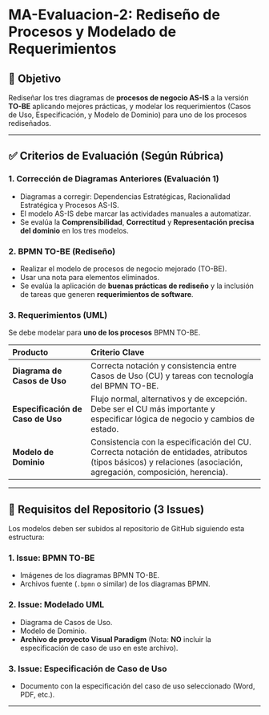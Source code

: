 # MA-Evaluacion-2: Rediseño de Procesos y Modelado de Requerimientos

## 🎯 Objetivo

Rediseñar los tres diagramas de **procesos de negocio AS-IS** a la versión **TO-BE** aplicando mejores prácticas, y modelar los requerimientos (Casos de Uso, Especificación, y Modelo de Dominio) para uno de los procesos rediseñados.

---

## ✅ Criterios de Evaluación (Según Rúbrica)

### 1. Corrección de Diagramas Anteriores (Evaluación 1)
* Diagramas a corregir: Dependencias Estratégicas, Racionalidad Estratégica y Procesos AS-IS.
* El modelo AS-IS debe marcar las actividades manuales a automatizar.
* Se evalúa la **Comprensibilidad**, **Correctitud** y **Representación precisa del dominio** en los tres modelos.

### 2. BPMN TO-BE (Rediseño)
* Realizar el modelo de procesos de negocio mejorado (TO-BE).
* Usar una nota para elementos eliminados.
* Se evalúa la aplicación de **buenas prácticas de rediseño** y la inclusión de tareas que generen **requerimientos de software**.

### 3. Requerimientos (UML)
Se debe modelar para **uno de los procesos** BPMN TO-BE.

| Producto | Criterio Clave |
| :--- | :--- |
| **Diagrama de Casos de Uso** | Correcta notación y consistencia entre Casos de Uso (CU) y tareas con tecnología del BPMN TO-BE. |
| **Especificación de Caso de Uso** | Flujo normal, alternativos y de excepción. Debe ser el CU más importante y especificar lógica de negocio y cambios de estado. |
| **Modelo de Dominio** | Consistencia con la especificación del CU. Correcta notación de entidades, atributos (tipos básicos) y relaciones (asociación, agregación, composición, herencia). |

---

## 📂 Requisitos del Repositorio (3 Issues)

Los modelos deben ser subidos al repositorio de GitHub siguiendo esta estructura:

### **1. Issue: BPMN TO-BE**
* Imágenes de los diagramas BPMN TO-BE.
* Archivos fuente (`.bpmn` o similar) de los diagramas BPMN.

### **2. Issue: Modelado UML**
* Diagrama de Casos de Uso.
* Modelo de Dominio.
* **Archivo de proyecto Visual Paradigm** (Nota: **NO** incluir la especificación de caso de uso en este archivo).

### **3. Issue: Especificación de Caso de Uso**
* Documento con la especificación del caso de uso seleccionado (Word, PDF, etc.).

---
